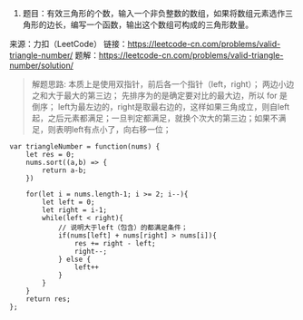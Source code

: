 1. 题目：有效三角形的个数，输入一个非负整数的数组，如果将数组元素选作三角形的边长，编写一个函数，输出这个数组可构成的三角形数量。

来源：力扣（LeetCode）
链接：https://leetcode-cn.com/problems/valid-triangle-number/
题解：https://leetcode-cn.com/problems/valid-triangle-number/solution/

> 解题思路:
本质上是使用双指针，前后各一个指针（left，right）；
两边小边之和大于最大的第三边；
先排序为的是确定要对比的最大边，所以 for 是倒序；
left为最左边的，right是取最右边的，这样如果三角成立，则自left起，之后元素都满足；一旦判定都满足，就换个次大的第三边；如果不满足，则表明left有点小了，向右移一位；

```
var triangleNumber = function(nums) {
    let res = 0;
    nums.sort((a,b) => {
        return a-b;
    })

    for(let i = nums.length-1; i >= 2; i--){
        let left = 0;
        let right = i-1;
        while(left < right){
            // 说明大于left（包含）的都满足条件；
            if(nums[left] + nums[right] > nums[i]){
                res += right - left;
                right--;
            } else {
                left++
            }
        }
    }
    return res;
};
```